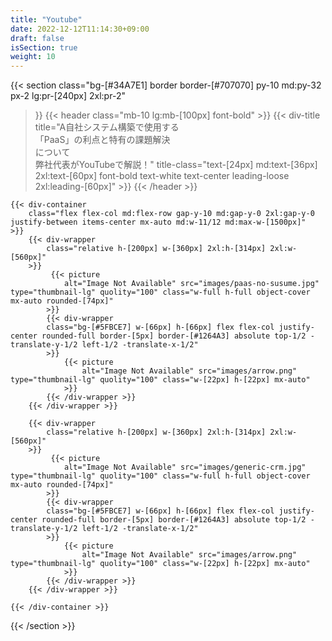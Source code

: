 ```yaml
---
title: "Youtube"
date: 2022-12-12T11:14:30+09:00
draft: false
isSection: true
weight: 10
---
```


{{< section
    class="bg-[#34A7E1] border border-[#707070] py-10 md:py-32 px-2 lg:pr-[240px] 2xl:pr-2"
>}}
    {{< header
        class="mb-10 lg:mb-[100px] font-bold"
    >}}
        {{< div-title
            title="A自社システム構築で使用する<br class='hidden lg:block'>「PaaS」の利点と特有の課題解決<br class='hidden lg:block'>について<br class='hidden lg:block'>弊社代表がYouTubeで解説！"
            title-class="text-[24px] md:text-[36px] 2xl:text-[60px] font-bold text-white text-center leading-loose 2xl:leading-[60px]"
        >}}
    {{< /header >}}

    {{< div-container
        class="flex flex-col md:flex-row gap-y-10 md:gap-y-0 2xl:gap-y-0 justify-between items-center mx-auto md:w-11/12 md:max-w-[1500px]"
    >}}
        {{< div-wrapper
            class="relative h-[200px] w-[360px] 2xl:h-[314px] 2xl:w-[560px]"
        >}}
             {{< picture
                alt="Image Not Available" src="images/paas-no-susume.jpg" type="thumbnail-lg" quolity="100" class="w-full h-full object-cover mx-auto rounded-[74px]"
            >}}
            {{< div-wrapper
            class="bg-[#5FBCE7] w-[66px] h-[66px] flex flex-col justify-center rounded-full border-[5px] border-[#1264A3] absolute top-1/2 -translate-y-1/2 left-1/2 -translate-x-1/2"
            >}}
                {{< picture
                    alt="Image Not Available" src="images/arrow.png" type="thumbnail-lg" quolity="100" class="w-[22px] h-[22px] mx-auto"
                >}}
            {{< /div-wrapper >}}
        {{< /div-wrapper >}}

        {{< div-wrapper
            class="relative h-[200px] w-[360px] 2xl:h-[314px] 2xl:w-[560px]"
        >}}
             {{< picture
                alt="Image Not Available" src="images/generic-crm.jpg" type="thumbnail-lg" quolity="100" class="w-full h-full object-cover mx-auto rounded-[74px]"
            >}}
            {{< div-wrapper
            class="bg-[#5FBCE7] w-[66px] h-[66px] flex flex-col justify-center rounded-full border-[5px] border-[#1264A3] absolute top-1/2 -translate-y-1/2 left-1/2 -translate-x-1/2"
            >}}
                {{< picture
                    alt="Image Not Available" src="images/arrow.png" type="thumbnail-lg" quolity="100" class="w-[22px] h-[22px] mx-auto"
                >}}
            {{< /div-wrapper >}}
        {{< /div-wrapper >}}

    {{< /div-container >}}

{{< /section >}}

